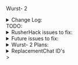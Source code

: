 Wurst- 2

<details>
<summary> Change Log: </summary>
    <details>
    <summary> Version 1 </summary>
    <p>    1.Initiation of the project.  </p>
    </details>
    <details>
    <summary> Version 1.1 </summary>
    <p>    1.Fixes for MiningMods PacketMine attempting to mine further then 6 blocks. + Fixed instant break delay setting not being registered.  </p>
    <p>    2.Added rotations to MiningMods.  </p>
    <p>    3.Replenish improved item movements utilising shift clicking. </p>
    <p>    4.Made AimbotHandler and ItemHandler turn on by default. </p>
    <p>    5.SocialCredit system to fully enhance your experience. </p>
    <p>    6.General improvements and fixes. </p>
    <p>    7.Improved Armour movement for AutoEXP and AutoArmour. </p>
    </details>
    <details>
    <summary> Version 2.1 </summary>
    <p>    1.Finished Config.  </p>
    <p>    2.Added block selection to SelfHoleFill PhaseBlock.  </p>
    <p>    3.Improved KillAura.  </p>
    <p>    4.Added CC Mode to NoSlow to improves movements in webs for crystalpvp.cc. </p>
    <p>    5.Added Velocity.  </p>
    <p>    6.Added StorageESP.  </p>
    <p>    7.Added EntityESP.  </p>
    <p>    8.Added Hidden settings for arraylist and notify for every module.  </p>
    <p>    9.Finished ArmourHud.  </p>
    <p>    10.Added TargetMode for Replenish.  </p>
    <p>    11.Removed DVD command colour assets.  </p>
    <p>    12.Improved commands. </p>
    <p>    13.Added NameProtect. </p>
    <p>    14.Moved the Hud and ClickGUI setting to ClientTab. </p>
    <p>    15.Some basic Improvements to ClickGUI and ClickGUIHud. </p>
    <p>    16.Added MainMenuMods. </p>
    <p>    17.Engrish fixed. </p>
    <p>    18.Added ItemCount to Hud. </p>
    <p>    19.Improved PlayerList. </p>
    <p>    20.Added PotionEffect List to Hud. </p>
    <p>    21.Added NoGlitchBlocks. </p>
    <p>    22.Improved BouncingImages, DVD command and fixed the blend issues. </p>
    <p>    23.Added NoWeather to NoRender. </p>
    <p>    24.Added AutoTrap. </p>
    <p>    25.Added more theme settings to ClickGUI. </p>
    <p>    26.Added Nuker. </p>
    <p>    27.Added Tunneler. </p>
    <p>    28.Changed Mods name from WurstMinusTwo to Wurst- 2. </p>
    <p>    29.Added Chams. </p>
    <p>    30.Added ConstCA. </p>
    <p>    31.Improved RotationsHandler and improved its wallbypass support. </p>
    </details>
    <details>
    <summary> Version 2.4 </summary>
    <p>    1.Added HopperDir Show hopper transfer face (Hidden). </p>
    <p>    2.Made Title update its info when the screen is in focus. </p>
    <p>    3.Added ChatBot. </p>
    <p>    4.Added LagDetection (Notify). </p>
    <p>    5.Added WurstCA5 the cleaned up version of the WurstCA4 with Const setting removed. </p>
    <p>    6.Made WurstCA4 Hidden will be deleted at version 3+. </p>
    <p>    7.Implemented LagDetection to WurstCA5, ConstAutoCrystal & KillAura. </p>
    <p>    8.Ported AutoLog from WurstMinus to WurstMinus 2. </p>
    <p>    9.Integrated In-Game Account Switcher Created By: The_Fireplace & The_BrainStone. </p>
    <p>    10.Added BaritoneAPI Support. </p>
    <p>    11.Fixed Nuker RayTracing Air Blocks. </p>
    <p>    12.Fixed BreakWarning cast error. </p>
    <p>    13.Fixed NoRender Preventing Tile Items from rendering. </p>
    <p>    14.Improved HoleFill rendering, Fast Mode efficiency and added AntiSelf. </p>
    <p>    15.Fixed OffHand and MiddleClick not being finished. </p>
    <p>    16.Improved modules Backend. </p>
    <p>    17.Rewritten NoGlitchBlocks. </p>
    <p>    18.Added PacketCanceller. </p>
    <p>    19.Rewritten DVD and SocialCredit Images classes and fixed variables conflicting. </p>
    <p>    20.Added AutoReconnect. </p>
    <p>    21.Removed WebTimer from NoSlow too buggy. </p>
    <p>    22.Pasted in PacketLogger from ForgeHax. </p>
    <p>    23.Renamed ClickGUI MainMenu button to Wurst-. </p>
    <p>    24.Added SessionEditor to Wurst- (MainMenu Button) Open by Shift + S. </p>
    <p>    25.Fixed Chams rendering on FallingBlockEntities. (From Extra checks is was cause by Future Chams and not W-) Note: Removed in 3.4+</p>
    </details>
    <details>
    <summary> Version 3.4 </summary>
    <p>    1.Added AntiHunger. </p>
    <p>    2.Added EnderCrystals to Chams. </p>
    <p>    3.Added FullBright. </p>
    <p>    4.Added EntityBounds to BlockHighlight. </p>
    <p>    5.Added Image list to RPC large image example: "inaba_cumori,inaba_cumori1,inaba_cumori2,inaba_cumori3,inaba_cumori4". </p>
    <p>    6.Improved WurstCA5. </p>
    <p>    7.Simplified set commands to single command. </p>
    <p>    8.Added CustomImages. </p>
    <p>    9.Made Client-Side Chat prefix colour changeable in ClickGUI settings. </p>
    <p>    10.Added NameTags. </p>
    <p>    11.Added Waypoints. </p>
    <p>    12.Added gotowaypoints command for baritone. </p>
    <p>    13.Added NoSoundLag. </p>
    <p>    14.Added HoleInfo. </p>
    <p>    15.Small optimizations. </p>
    <p>    16.Improved Config. </p>
    <p>    17.Fixed Few Hud Related Bugs. </p>
    <p>    18.Speed has been split to separate modules. </p>
    <p>    19.Improved the Process of getting Holes and there Info. </p>
    <p>    20.Fixed AutoTotem SaveSpam. </p>
    <p>    21.Fixed NoInteract Offhand not eating. </p>
    <p>    22.Added BedAura (Incomplete). </p>
    <p>    23.Added Chams mode to CrystalDamageESP. </p>
    <p>    24.Optimised WurstCA5 to Calc things faster. </p>
    <p>    25.Added StepPriority setting to Strafe. </p>
    <p>    26.Added YPort. </p>
    <p>    27.Fixed and Improved NoSlow. </p>
    <p>    28.Added Idiot. </p>
    </details>
    <details>
    <summary> Version 3.5 </summary>
    <p>    1.Added Jesus. </p>
    <p>    2.Improved ConstCA & WurstCA5 (Pre-1 PacketSpamBug fixed & Improved HighPingCom). </p>
    <p>    3.Added CC YPort will pause while 3+ blocks off the ground to prevent lag back. </p>
    <p>    4.Added Walker Mode to Clip (Simple Phase when the player is already inside a block.). </p>
    <p>    5.Certain Module Messages will replace previous message to reduce chat clutter. </p>
    <p>    6.AutoTotem Rewritten item selection and movement plus removed crystal damage. </p>
    <p>    7.Criticals will no longer save state(Pre-2 Will save state now.). </p>
    <p>    8.Improved BaritoneAPI support. </p>
    <p>    9.Added EChestBackPack (Pre-1 Fixed desync issue removed crouch and inv due to being course). </p>
    <p>    10.Simplified Utils. </p>
    <p>    11.Fixed KillAura Rotation jump / Pitch nod. </p>
    <p>    12.Impact can now run with Wurst- 2 with some modules not working and MainMenu render glitches (No Crashing on boot.). </p>
    <p>    13.Rewriting MiningMods. </p>
    <p>    14.Added Search. </p>
    </details>
</details>

<summary> TODO: </summary>
<details>
<summary> RusherHack issues to fix: </summary>
<p>    1.Fix Fog.  </p>
<p>    2.Fix MiddleClick.  </p>
<p>    3.Fix MiningMods whilst off breaks mining completely.  </p>
</details>

<details>
<summary> Future issues to fix: </summary>
<p>    1.Add a method of detecting Future is present. </p>
</details>

<details>
<summary> Wurst- 2 Plans: </summary>
<p>    1.Add a method of loading Vector & Gif Images.  </p>
<p>    2.Add a scripting language that can add Script Modules to the client dynamically.  </p>
<p>    3.Add remakes Modules I use in Future to remove future from my Mods use.  </p>
<p>    4.Add ViaVersions.  </p>
<p>    5.Add Obfuscation.  </p>
</details>

<details>
<summary> ReplacementChat ID's </summary>
<p> -1420 = Module Enable and Disable. </p>
<p> -1421 = HoleFill </p>
<p> -1422 = AutoEXP </p>
<p> Nah = PopCounter (uses entity id's.) </p>
</details>>